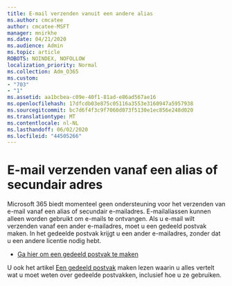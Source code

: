```yaml
---
title: E-mail verzenden vanuit een andere alias
ms.author: cmcatee
author: cmcatee-MSFT
manager: mnirkhe
ms.date: 04/21/2020
ms.audience: Admin
ms.topic: article
ROBOTS: NOINDEX, NOFOLLOW
localization_priority: Normal
ms.collection: Adm_O365
ms.custom:
- "703"
- "1"
ms.assetid: aa1bcbea-c09e-40f1-81ad-e86ad567ae16
ms.openlocfilehash: 17dfcdb03e875c05116a3553e3160947a5957938
ms.sourcegitcommit: bc7d6f4f3c9f7060d073f5130e1ec856e248d020
ms.translationtype: MT
ms.contentlocale: nl-NL
ms.lasthandoff: 06/02/2020
ms.locfileid: "44505266"
---
```

# <a name="send-email-from-an-alias-or-secondary-address"></a>E-mail verzenden vanaf een alias of secundair adres

Microsoft 365 biedt momenteel geen ondersteuning voor het verzenden van e-mail vanaf een alias of secundair e-mailadres. E-mailaliassen kunnen alleen worden gebruikt om e-mails te ontvangen. Als u e-mail wilt verzenden vanaf een ander e-mailadres, moet u een gedeeld postvak maken. In het gedeelde postvak krijgt u een ander e-mailadres, zonder dat u een andere licentie nodig hebt.
  
- [Ga hier om een gedeeld postvak te maken](https://portal.office.com/AdminPortal/Home#/AssistedGuide/addemailoptions)

U ook het artikel [Een gedeeld postvak](https://docs.microsoft.com/microsoft-365/admin/email/create-a-shared-mailbox) maken lezen waarin u alles vertelt wat u moet weten over gedeelde postvakken, inclusief hoe u ze gebruiken.